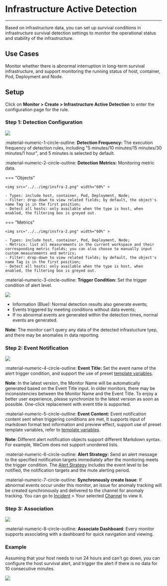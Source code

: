 # Infrastructure Active Detection
---

Based on infrastructure data, you can set up survival conditions in infrastructure survival detection settings to monitor the operational status and stability of the infrastructure.

## Use Cases

Monitor whether there is abnormal interruption in long-term survival infrastructure, and support monitoring the running status of host, container, Pod, Deployment and Node.

## Setup

Click on **Monitor > Create > Infrastructure Active Detection** to enter the configuration page for the rule.

### Step 1: Detection Configuration

![](../img/monitor18.png)

:material-numeric-1-circle-outline: **Detection Frequency:** The execution frequency of detection rules, including "5 minutes/10 minutes/15 minutes/30 minutes/1 hour", and 5 minutes is selected by default.

:material-numeric-2-circle-outline: **Detection Metrics:** Monitoring metric data.

<div class="grid" markdown>

=== "Objects"

    <img src="../../img/insfra-2.png" width="60%" >

    - Types: include host, container, Pod, Deployment, Node;
    - Filter: drop-down to view related fields; by default, the object's name Tag is in the first position;
    - Detect all hosts: only available when the type is host, when enabled, the filtering box is greyed out.

=== "Metrics"

    <img src="../../img/insfra-2.png" width="60%" >

    - Types: include host, container, Pod, Deployment, Node;
    - Metrics: list all measurements in the current workspace and their corresponding metric fields; you can also choose to manually input custom measurements and metrics;
    - Filter: drop-down to view related fields; by default, the object's name Tag is in the first position;
    - Detect all hosts: only available when the type is host, when enabled, the filtering box is greyed out.

</div>

:material-numeric-3-circle-outline: **Trigger Condition:** Set the trigger condition of alert level.

![](../img/monitor56.png)

- Information (Blue): Normal detection results also generate events;
- Events triggered by meeting conditions without data events;
- If no abnormal events are generated within the detection times, normal events are generated.

**Note**: The monitor can't query any data of the detected infrastucture tyep, and there may be anomalies in data reporting.

### Step 2: Event Notification

![](../img/monitor15.png)

:material-numeric-4-circle-outline: **Event Title:** Set the event name of the alert trigger condition, and support the use of preset [template variables](../event-template.md).

**Note**: In the latest version, the Monitor Name will be automatically generated based on the Event Title input. In older monitors, there may be inconsistencies between the Monitor Name and the Event Title. To enjoy a better user experience, please synchronize to the latest version as soon as possible. One-click replacement with event title is supported.

:material-numeric-5-circle-outline: **Event Content:** Event notification content sent when triggering conditions are met, It supports input of markdown format text information and preview effect, support use of preset template variables, refer to [template variables](../event-template.md).

**Note**: Different alert notification objects support different Markdown syntax. For example, WeCom does not support unordered lists.

:material-numeric-6-circle-outline: **Alert Strategy:** Send an alert message to the specified notification targets immediately after the monitoring meets the trigger condition. The [Alert Strategy](../alert-setting.md) includes the event level to be notified, the notification targets and the mute alerting period.

:material-numeric-7-circle-outline: **Synchronously create Issue**: If abnormal events occur under this monitor, an issue for anomaly tracking will be created synchronously and delivered to the channel for anomaly tracking. You can go to [Incident](../../exception/index.md) > Your selected [Channel](../../exception/channel.md) to view it.

### Step 3: Association

![](../img/monitor13.png)

:material-numeric-8-circle-outline: **Associate Dashboard**: Every monitor supports associating with a dashboard for quick navigation and viewing.

### Example

Assuming that your host needs to run 24 hours and can't go down, you can configure the host survival alert, and trigger the alert if there is no data for 10 consecutive minutes.

![](../img/example02.png)


